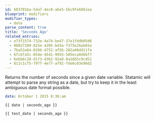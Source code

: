 ```yaml
---
id: 603701ba-5da7-4ec8-abe5-5bc9fe6861ea
blueprint: modifiers
modifier_types:
  - date
parse_content: true
title: 'Seconds Ago'
related_entries:
  - e73f1574-732e-4a74-be47-37e1fddb05d6
  - 06027289-825e-4205-bd3a-f375e26ab81e
  - 7ba53a64-0266-4752-af5b-282a40dd11fa
  - 6fcbfa5c-854e-4541-9955-505eca0d6bf7
  - 6ebb6c28-d1f3-4362-92a0-8a16b5c9cd51
  - 811c1cf5-797f-4e77-af92-fde6c03e96d2
---
```

Returns the number of seconds since a given date variable. Statamic will attempt to parse any string as a date, but try to keep it in the least ambiguous date format possible.

```yaml
date: October 1 2015 8:30:am
```

```
{{ date | seconds_ago }}
```

```html
{{ test_date | seconds_ago }}
```